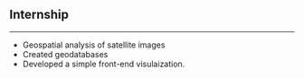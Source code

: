 ## Internship
----------------
* Geospatial analysis of satellite images
* Created geodatabases
* Developed a simple front-end visulaization.
